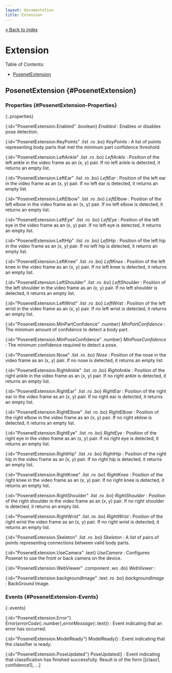 ```yaml
---
layout: documentation
title: Extension
---
```


[&laquo; Back to index](index.html)
# Extension

Table of Contents:

* [PosenetExtension](#PosenetExtension)

## PosenetExtension  {#PosenetExtension}

### Properties  {#PosenetExtension-Properties}

{:.properties}

{:id="PosenetExtension.Enabled" .boolean} *Enabled*
: Enables or disables pose detection.

{:id="PosenetExtension.KeyPoints" .list .ro .bo} *KeyPoints*
: A list of points representing body parts that met the minimum part confidence threshold.

{:id="PosenetExtension.LeftAnkle" .list .ro .bo} *LeftAnkle*
: Position of the left ankle in the video frame as an (x, y) pair. If no left ankle is detected, it returns an empty list.

{:id="PosenetExtension.LeftEar" .list .ro .bo} *LeftEar*
: Position of the left ear in the video frame as an (x, y) pair. If no left ear is detected, it returns an empty list.

{:id="PosenetExtension.LeftElbow" .list .ro .bo} *LeftElbow*
: Position of the left elbow in the video frame as an (x, y) pair. If no left elbow is detected, it returns an empty list.

{:id="PosenetExtension.LeftEye" .list .ro .bo} *LeftEye*
: Position of the left eye in the video frame as an (x, y) pair. If no left eye is detected, it returns an empty list.

{:id="PosenetExtension.LeftHip" .list .ro .bo} *LeftHip*
: Position of the left hip in the video frame as an (x, y) pair. If no left hip is detected, it returns an empty list.

{:id="PosenetExtension.LeftKnee" .list .ro .bo} *LeftKnee*
: Position of the left knee in the video frame as an (x, y) pair. If no left knee is detected, it returns an empty list.

{:id="PosenetExtension.LeftShoulder" .list .ro .bo} *LeftShoulder*
: Position of the left shoulder in the video frame as an (x, y) pair. If no left shoulder is detected, it returns an empty list.

{:id="PosenetExtension.LeftWrist" .list .ro .bo} *LeftWrist*
: Position of the left wrist in the video frame as an (x, y) pair. If no left wrist is detected, it returns an empty list.

{:id="PosenetExtension.MinPartConfidence" .number} *MinPartConfidence*
: The minimum amount of confidence to detect a body part.

{:id="PosenetExtension.MinPoseConfidence" .number} *MinPoseConfidence*
: The minimum confidence required to detect a pose.

{:id="PosenetExtension.Nose" .list .ro .bo} *Nose*
: Position of the nose in the video frame as an (x, y) pair. If no nose is detected, it returns an empty list.

{:id="PosenetExtension.RightAnkle" .list .ro .bo} *RightAnkle*
: Position of the right ankle in the video frame as an (x, y) pair. If no right ankle is detected, it returns an empty list.

{:id="PosenetExtension.RightEar" .list .ro .bo} *RightEar*
: Position of the right ear in the video frame as an (x, y) pair. If no right ear is detected, it returns an empty list.

{:id="PosenetExtension.RightElbow" .list .ro .bo} *RightElbow*
: Position of the right elbow in the video frame as an (x, y) pair. If no right eblow is detected, it returns an empty list.

{:id="PosenetExtension.RightEye" .list .ro .bo} *RightEye*
: Position of the right eye in the video frame as an (x, y) pair. If no right eye is detected, it returns an empty list.

{:id="PosenetExtension.RightHip" .list .ro .bo} *RightHip*
: Position of the right hip in the video frame as an (x, y) pair. If no right hip is detected, it returns an empty list.

{:id="PosenetExtension.RightKnee" .list .ro .bo} *RightKnee*
: Position of the right knee in the video frame as an (x, y) pair. If no right knee is detected, it returns an empty list.

{:id="PosenetExtension.RightShoulder" .list .ro .bo} *RightShoulder*
: Position of the right shoulder in the video frame as an (x, y) pair. If no right shoulder is detected, it returns an empty list.

{:id="PosenetExtension.RightWrist" .list .ro .bo} *RightWrist*
: Position of the right wrist the video frame as an (x, y) pair. If no right wrist is detected, it returns an empty list.

{:id="PosenetExtension.Skeleton" .list .ro .bo} *Skeleton*
: A list of pairs of points representing connections between valid body parts.

{:id="PosenetExtension.UseCamera" .text} *UseCamera*
: Configures Posenet to use the front or back camera on the device.

{:id="PosenetExtension.WebViewer" .component .wo .do} *WebViewer*
: 

{:id="PosenetExtension.backgroundImage" .text .ro .bo} *backgroundImage*
: BackGround Image.

### Events  {#PosenetExtension-Events}

{:.events}

{:id="PosenetExtension.Error"} Error(*errorCode*{:.number},*errorMessage*{:.text})
: Event indicating that an error has occurred.

{:id="PosenetExtension.ModelReady"} ModelReady()
: Event indicating that the classifier is ready.

{:id="PosenetExtension.PoseUpdated"} PoseUpdated()
: Event indicating that classification has finished successfully. Result is of the form [[class1, confidence1], ...]
